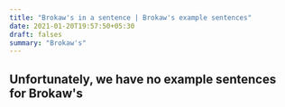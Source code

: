```yaml
---
title: "Brokaw's in a sentence | Brokaw's example sentences"
date: 2021-01-20T19:57:50+05:30
draft: falses
summary: "Brokaw's"
---
```

## Unfortunately, we have no example sentences for Brokaw's                 
